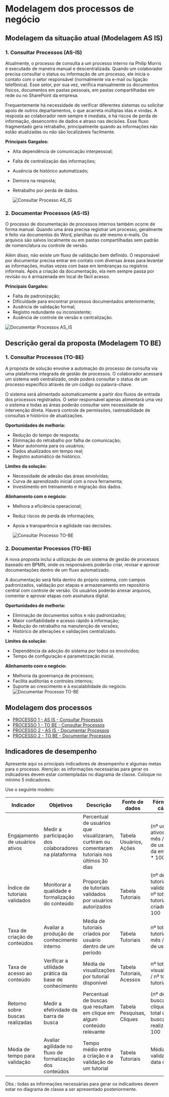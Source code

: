 # Modelagem dos processos de negócio

## Modelagem da situação atual (Modelagem AS IS)

### 1. Consultar Processos (AS-IS)

Atualmente, o processo de consulta a um processo interno na Philip Morris é executado de maneira manual e descentralizada. Quando um colaborador precisa consultar o status ou informação de um processo, ele inicia o contato com o setor responsável (normalmente via e-mail ou ligação telefônica). Esse setor, por sua vez, verifica manualmente os documentos físicos, documentos em pastas pessoais, em pastas compartilhadas em rede ou no SharePoint da empresa.

Frequentemente há necessidade de verificar diferentes sistemas ou solicitar apoio de outros departamentos, o que acarreta múltiplas idas e vindas. A resposta ao colaborador nem sempre é imediata, e há riscos de perda de informação, desencontro de dados e atraso nas decisões. Esse fluxo fragmentado gera retrabalho, principalmente quando as informações não estão atualizadas ou não são localizáveis facilmente.

**Principais Gargalos:**

- Alta dependência de comunicação interpessoal;
- Falta de centralização das informações;
- Ausência de histórico automatizado;
- Demora na resposta;
- Retrabalho por perda de dados.
  
  ![Consultar Processo AS_IS](images/bpmn_as_is_consultar_processo.png)
  
### 2. Documentar Processos (AS-IS)

O processo de documentação de processos internos também ocorre de forma manual. Quando uma área precisa registrar um processo, geralmente é feito via documentos do Word, planilhas ou até mesmo e-mails. Os arquivos são salvos localmente ou em pastas compartilhadas sem padrão de nomenclatura ou controle de versão.

Além disso, não existe um fluxo de validação bem definido. O responsável por documentar precisa entrar em contato com diversas áreas para levantar as informações, muitas vezes com base em lembranças ou registros informais. Após a criação da documentação, ela nem sempre passa por revisão ou é armazenada em local de fácil acesso.

**Principais Gargalos:**

- Falta de padronização;
- Dificuldade para encontrar processos documentados anteriormente;
- Ausência de validação formal;
- Registro redundante ou inconsistente;
- Ausência de controle de versão e centralização.

 ![Documentar Processos AS_IS](images/bpmn_as_is_documentar_processo.png)

## Descrição geral da proposta (Modelagem TO BE)

### 1. Consultar Processos (TO-BE)

A proposta de solução envolve a automação do processo de consulta via uma plataforma integrada de gestão de processos. O colaborador acessará um sistema web centralizado, onde poderá consultar o status de um processo específico através de um código ou palavra-chave.

O sistema será alimentado automaticamente a partir dos fluxos de entrada dos processos registrados. O setor responsável apenas alimentará uma vez o sistema e todas as áreas poderão consultar sem necessidade de intervenção direta. Haverá controle de permissões, rastreabilidade de consultas e histórico de atualizações.

**Oportunidades de melhoria:**

- Redução do tempo de resposta;
- Eliminação do retrabalho por falha de comunicação;
- Maior autonomia para os usuários;
- Dados atualizados em tempo real;
- Registro automático de histórico.

**Limites da solução:**

- Necessidade de adesão das áreas envolvidas;
- Curva de aprendizado inicial com a nova ferramenta;
- Investimento em treinamento e migração dos dados.

**Alinhamento com o negócio:**

- Melhora a eficiência operacional;
- Reduz riscos de perda de informações;
- Apoia a transparência e agilidade nas decisões.

  ![Consultar Processo TO-BE](images/bpmn_to_be_consultar_processo.png
)

### 2. Documentar Processos (TO-BE)

A nova proposta inclui a utilização de um sistema de gestão de processos baseado em BPMN, onde os responsáveis poderão criar, revisar e aprovar documentações dentro de um fluxo automatizado.

A documentação será feita dentro do próprio sistema, com campos padronizados, validação por etapas e armazenamento em repositório central com controle de versão. Os usuários poderão anexar arquivos, comentar e aprovar etapas com assinatura digital.

**Oportunidades de melhoria:**

- Eliminação de documentos soltos e não padronizados;
- Maior confiabilidade e acesso rápido à informação;
- Redução do retrabalho na manutenção de versões;
- Histórico de alterações e validações centralizado.

**Limites da solução:**

- Dependência da adoção do sistema por todos os envolvidos;
- Tempo de configuração e parametrização inicial.

**Alinhamento com o negócio:**

- Melhoria da governança de processos;
- Facilita auditorias e controles internos;
- Suporte ao crescimento e à escalabilidade do negócio.
![Documentar Processo TO-BE](images/bpmn_to_be_documentar_processo.png)

## Modelagem dos processos
- [PROCESSO 1 - AS IS - Consultar Processos](./processes//bpmn_as_is_consultar_processo.png.md "Detalhamento do processo de Consulta.")
- [PROCESSO 1 - TO BE - Consultar Processos](./processes/processo-to-be-consultar-processos.md "Detalhamento do processo de Consulta.")
- [PROCESSO 2 - AS IS - Documentar Processos](./processes/bpmn_as_is_documentar_processo.png.md "Detalhamento do processo de Consulta.")
- [PROCESSO 2 - TO BE - Documentar Processos](./processes/processo-to-be-documentar-processos.md "Detalhamento do processo de Documentar.")


## Indicadores de desempenho

Apresente aqui os principais indicadores de desempenho e algumas metas para o processo. Atenção: as informações necessárias para gerar os indicadores devem estar contempladas no diagrama de classe. Coloque no mínimo 5 indicadores.

Use o seguinte modelo:

| **Indicador** | **Objetivos** | **Descrição** | **Fonte de dados** | **Fórmula de cálculo** |
| ---           | ---           | ---           | ---             | ---             |
| Engajamento de usuários ativos| Medir a participação dos colaboradores na plataforma           | Percentual de usuários que visualizaram, curtiram ou comentaram tutoriais nos últimos 30 dias| Tabela Usuários, Ações     | (nº usuários ativos no mês / nº total de usuários da empresa) * 100            |
| Índice de tutoriais validados | Monitorar a qualidade e formalização do conteúdo               | Proporção de tutoriais validados por usuários autorizados                                   | Tabela Tutoriais           | (nº de tutoriais validados / nº total de tutoriais criados) * 100              |
| Taxa de criação de conteúdos  | Avaliar a produção de conhecimento interno                     | Média de tutoriais criados por usuário dentro de um período                                 | Tabela Tutoriais           | nº total de tutoriais no mês / nº total de usuários                            |
| Taxa de acesso ao conteúdo    | Verificar a utilidade prática da base de conhecimento          | Média de visualizações por tutorial disponível                                               | Tabela Tutoriais, Acessos  | nº total de visualizações / nº total de tutoriais                              |
| Retorno sobre buscas realizadas| Medir a efetividade da barra de busca                         | Percentual de buscas que resultam em clique em algum conteúdo relevante                      | Tabela Pesquisas, Cliques  | (nº de buscas com clique / nº total de buscas realizadas) * 100                |
| Média de tempo para validação | Avaliar agilidade no fluxo de formalização dos conteúdos       | Tempo médio entre a criação e a validação de um tutorial                                     | Tabela Tutoriais           | Média(data validação - data criação)                                            |


Obs.: todas as informações necessárias para gerar os indicadores devem estar no diagrama de classe a ser apresentado posteriormente.

